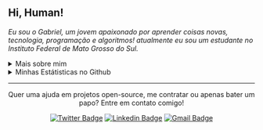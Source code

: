 <!--
![Imagem topo](./.github/assets/images/topo.png)
-->

<h2 align="left">
  Hi, Human!
</h2>

<p align="left">
  <em>
    Eu sou o Gabriel, um jovem apaixonado por aprender coisas novas, tecnologia, programação e algoritmos! atualmente eu sou um estudante no Instituto Federal de Mato Grosso do Sul.
  </em>
<p/>

<details>
  <summary>Mais sobre mim</summary>
  <ul>
    <li>🎓 Tecnólogo em Sistemas Para Internet - IFMS </li>
    <li>📚 Estudando Dev. Web e Mobile | Algoritmos | Matemática | Inglês</li>
  </ul>
</details>

<details>
  <summary>Minhas Estátisticas no Github</summary>
  <p>
    <img src="https://github-readme-stats.vercel.app/api/top-langs?locale=pt-br&username=Gabriel-Ayala&langs_count=3&theme=radical"%20alt="Techs%20utilizadas%20nos%20projetos" />
    <img src="https://github-readme-stats.vercel.app/api?locale=pt-br&username=Gabriel-Ayala&theme=radical&show_icons=true&include_all_commits=true"%20alt="Estátisticas%20Gerais" />
  </p>
</details>

<hr/>

<p align="center">
  Quer uma ajuda em projetos open-source, me contratar ou apenas bater um papo? Entre em contato comigo!
<p/>

<div align="center">

  [![Twitter Badge](https://img.shields.io/badge/-@__Gabriel_Ayala-4000FF?logo=twitter&logoColor=white)](https://twitter.com/__Gabriel_Ayala)
  [![Linkedin Badge](https://img.shields.io/badge/-Gabriel%20Neves%20Ayala-4000FF?logo=Linkedin&logoColor=white)](https://www.linkedin.com/in/gabriel-neves-ayala-04a6711a1/)
  [![Gmail Badge](https://img.shields.io/badge/-gabrielnevesayala@gmail.com-4000FF?logo=Gmail&logoColor=white)](mailto:gabrielnevesayala@gmail.com)
  
</div>

<!--
![Imagem Rodape](./.github/assets/images/rodape.png)
-->
